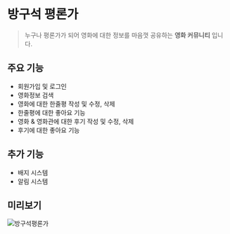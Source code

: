# 방구석 평론가

> 누구나 평론가가 되어 영화에 대한 정보를 마음껏 공유하는 **영화 커뮤니티** 입니다.

## 주요 기능

- 회원가입 및 로그인
- 영화정보 검색
- 영화에 대한 한줄평 작성 및 수정, 삭제
- 한줄평에 대한 좋아요 기능
- 영화 & 영화관에 대한 후기 작성 및 수정, 삭제
- 후기에 대한 좋아요 기능

## 추가 기능

- 배지 시스템
- 알림 시스템


## 미리보기

![방구석평론가](https://user-images.githubusercontent.com/83802168/194562175-ebba120e-5cd7-4620-8e30-966bcf364a34.png)
